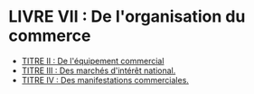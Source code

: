 # LIVRE VII : De l'organisation du commerce

- [TITRE II : De l'équipement commercial](titre-ii)
- [TITRE III : Des marchés d'intérêt national.](titre-iii)
- [TITRE IV : Des manifestations commerciales.](titre-iv)
